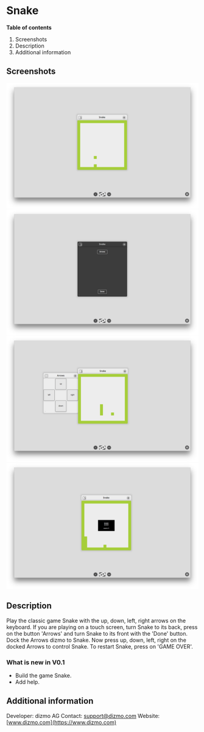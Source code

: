 # Snake

**Table of contents**

1. Screenshots
2. Description
3. Additional information

## Screenshots

![Snake with keyboard](./SnakeWithKeyboard.png)
![Snake settings](./SnakeBack.png)
![Control Snake with Arrows](./SnakeWithArrows.png)
![Restart Snake](./SnakeGameOver.png)

## Description

Play the classic game Snake with the up, down, left, right arrows on the keyboard. If you are playing on a touch screen, turn Snake to its back, press on the button 'Arrows' and turn Snake to its front with the 'Done' button. Dock the Arrows dizmo to Snake. Now press up, down, left, right on the docked Arrows to control Snake. To restart Snake, press on 'GAME OVER'.

### What is new in V0.1

* Build the game Snake.
* Add help.

## Additional information

Developer: dizmo AG
Contact: support@dizmo.com
Website: [www.dizmo.com](https://www.dizmo.com)
